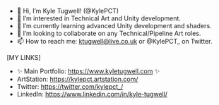 - 👋 Hi, I’m Kyle Tugwell! (@KylePCT) 
- 👀 I’m interested in Technical Art and Unity development.
- 🌱 I’m currently learning advanced Unity development and shaders.
- 💞️ I’m looking to collaborate on any Technical/Pipeline Art roles.
- 📫 How to reach me: ktugwell@live.co.uk or @KylePCT_ on Twitter.

[MY LINKS]
- ✨ Main Portfolio: https://www.kyletugwell.com ✨
- ArtStation: https://kylepct.artstation.com/
- Twitter: https://twitter.com/kylepct_/
- LinkedIn: https://www.linkedin.com/in/kyle-tugwell/

<!---
KylePCT/KylePCT is a ✨ special ✨ repository because its `README.md` (this file) appears on your GitHub profile.
You can click the Preview link to take a look at your changes.
--->
